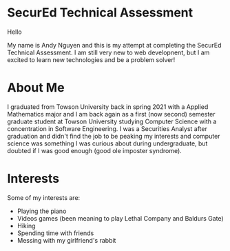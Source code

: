 # SecurEd Technical Assessment

Hello

My name is Andy Nguyen and this is my attempt at completing the SecurEd Technical Assessment. I am still very new to web developnent, but I am excited to learn new technologies and be a problem solver!

# About Me
I graduated from Towson University back in spring 2021 with a Applied Mathematics major and I am back again as a first (now second) semester graduate student at Towson University studying Computer Science with a concentration in Software Engineering. I was a Securities Analyst after graduation and didn't find the job to be peaking my interests and computer science was something I was curious about during undergraduate, but doubted if I was good enough (good ole imposter syndrome). 

# Interests
Some of my interests are:
+ Playing the piano 
+ Videos games (been meaning to play Lethal Company and Baldurs Gate) 
+ Hiking 
+ Spending time with friends
+ Messing with my girlfriend's rabbit 
